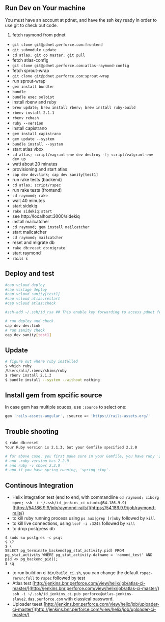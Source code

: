## Run Dev on Your machine
You must have an account at pdnet, and have the ssh key ready in order to use git to check out code.

1. fetch raymond from pdnet
 * `git clone git@pdnet.perforce.com:frontend`
 * `git submodule update`
 * `cd atlas; git co master; git pull`
* fetch atlas-config
 * `git clone git@pdnet.perforce.com:atlas-raymond-config`
* fetch sprout-wrap
 * `git clone git@pdnet.perforce.com:sprout-wrap`
* run sprout-wrap
 * `gem install bundler`
 * `bundle`
 * `bundle exec soloist`
* install rbenv and ruby
 * `brew update; brew install rbenv; brew install ruby-build`
 * `rbenv install 2.1.1`
 * `rbenv rehash`
 * `ruby --version`
* install capistrano
 * `gem install capistrano`
 * `gem update --system`
 * `bundle install --system`
* start atlas vbox
 * `cd atlas; script/vagrant-env dev destroy -f; script/valgrant-env dev up`
 * wati about 20 minutes
* provisioning and start atlas
 * `cap dev dev:link; cap dev sanity[test1]`
* run rake tests (backend)
 * `cd atlas; script/rspec`
* run rake tests (frontend)
 * `cd raymond; rake`
 * wait 40 minutes
* start sidekiq
 * `rake sidekiq:start`
 * see http://localhost:3000/sidekiq
* install mailcatcher
 * `cd raymond; gem install mailcatcher`
* start mailcatcher
 * `cd raymond; mailcatcher`
* reset and migrate db
 * `rake db:reset db:migrate`
* start raymond
 * `rails s`

## Deploy and test
```bash
#cap vcloud deploy
#cap vcstage deploy
#cap vcloud sanity[test1]
#cap vcloud atlas:restart
#cap vcloud atlas:check

#ssh-add ~/.ssh/id_rsa ## This enable key forwarding to access pdnet form remote using local authenticaton/ssh agent

# run deploy and check
cap dev dev:link
# run sanity check
cap dev sanity[test1]
```

## Update
```bash
# figure out where ruby installed
$ which ruby
/Users/ali/.rbenv/shims/ruby
$ rbenv install 2.1.3
$ bundle install --system --without nothing
```

## Install gem from spcific source
In case gem has multiple souces, use `:source` to select one:
```bash
gem 'rails-assets-angular', :source => 'https://rails-assets.org/'
```

## Trouble shooting
```bash
$ rake db:reset
Your Ruby version is 2.1.3, but your Gemfile specified 2.2.0

# for above case, you first make sure in your Gemfile, you have ruby '2.2.0'
# and .ruby-version has 2.2.0
# and ruby -v shows 2.2.0
# and if you have spring running, 'spring stop'.
```

## Continous Integration
* Helix integration test (end to end, with commandline `cd raymond; ciborg open; ssh -i ~/.ssh/id_jenkins_ci utuntu@54.186.9.9`) [https://54.186.9.9/job/raymond-rails/](https://54.186.9.9/job/raymond-rails/)
 * to kill ruby running process using `ps aux|grep [r]uby` followed by `kill`
 * to kill live connections, using `lsof -i :3245` followed by `kill`
 * to drop postgress db
 ```
 $ sudo su postgres -c psql
 $ \?
 $ \
SELECT pg_terminate_backend(pg_stat_activity.pid) FROM pg_stat_activity WHERE pg_stat_activity.datname = 'ramond_test' AND pid <> pg_backend_pid();
 $ \q
 ```
 * to run build on ci `bin/build_ci.sh`, you can change the default `rspec-rerun:full` to `rspec` followed by test
* Atlas test [http://jenkins.bnr.perforce.com/view/helix/job/atlas-ci-master/](http://jenkins.bnr.perforce.com/view/helix/job/atlas-ci-master/) `ssh -i ~/.ssh/id_jenkins_ci.pub perforce@atlas-jenkins-slave2.das.perforce.com` with classical password.
* Uploader teest [http://jenkins.bnr.perforce.com/view/helix/job/uploader-ci-master/](http://jenkins.bnr.perforce.com/view/helix/job/uploader-ci-master/)
